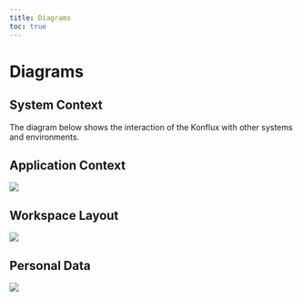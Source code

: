 ```yaml
---
title: Diagrams
toc: true
---
```


# Diagrams

## System Context

The diagram below shows the interaction of the Konflux with other systems and environments.

## Application Context

![](../diagrams/konflux.drawio.svg)

## Workspace Layout

![](../diagrams/konflux-workspace-layout.drawio.svg)

## Personal Data

![](../diagrams/personal-data.drawio.svg)
